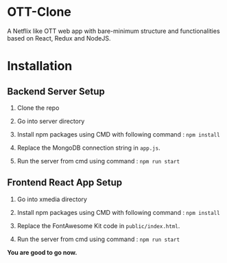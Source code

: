 # OTT-Clone
A Netflix like  OTT  web app with bare-minimum structure and functionalities based on React, Redux and NodeJS.

# Installation

## Backend Server Setup

1. Clone the repo

2. Go into server directory

3. Install npm packages using CMD with following command : `npm install` 

4. Replace the MongoDB connection string in `app.js`.

5. Run the server from cmd using command : `npm run start`

## Frontend React App Setup

1. Go into xmedia directory

2. Install npm packages using CMD with following command : `npm install` 

3. Replace the FontAwesome Kit code in `public/index.html`.

4. Run the server from cmd using command : `npm run start`

**You are good to go now.**
